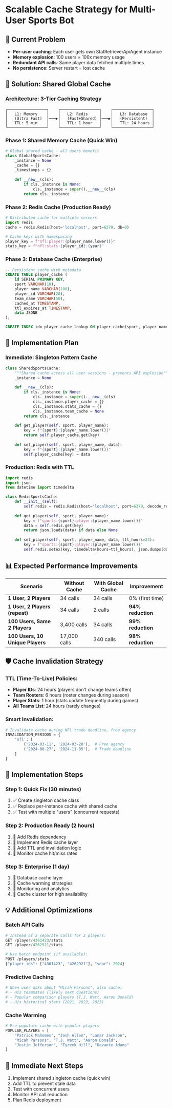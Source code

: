 # Scalable Cache Strategy for Multi-User Sports Bot

## 🚨 Current Problem
- **Per-user caching**: Each user gets own StatRetrieverApiAgent instance
- **Memory explosion**: 100 users = 100x memory usage
- **Redundant API calls**: Same player data fetched multiple times
- **No persistence**: Server restart = lost cache

## 🎯 Solution: Shared Global Cache

### Architecture: 3-Tier Caching Strategy

```
┌─────────────────┐    ┌─────────────────┐    ┌─────────────────┐
│   L1: Memory    │    │   L2: Redis     │    │   L3: Database  │
│   (Ultra Fast)  │───▶│   (Fast+Shared) │───▶│   (Persistent)  │
│   TTL: 5 min    │    │   TTL: 1 hour   │    │   TTL: 24 hours │
└─────────────────┘    └─────────────────┘    └─────────────────┘
```

### Phase 1: Shared Memory Cache (Quick Win)
```python
# Global shared cache - all users benefit
class GlobalSportsCache:
    _instance = None
    _cache = {}
    _timestamps = {}
    
    def __new__(cls):
        if cls._instance is None:
            cls._instance = super().__new__(cls)
        return cls._instance
```

### Phase 2: Redis Cache (Production Ready)
```python
# Distributed cache for multiple servers
import redis
cache = redis.Redis(host='localhost', port=6379, db=0)

# Cache keys with namespacing
player_key = f"nfl:player:{player_name.lower()}"
stats_key = f"nfl:stats:{player_id}:{year}"
```

### Phase 3: Database Cache (Enterprise)
```sql
-- Persistent cache with metadata
CREATE TABLE player_cache (
    id SERIAL PRIMARY KEY,
    sport VARCHAR(10),
    player_name VARCHAR(100),
    player_id VARCHAR(20),
    team_name VARCHAR(50),
    cached_at TIMESTAMP,
    ttl_expires_at TIMESTAMP,
    data JSONB
);

CREATE INDEX idx_player_cache_lookup ON player_cache(sport, player_name);
```

## 🚀 Implementation Plan

### Immediate: Singleton Pattern Cache
```python
class SharedSportsCache:
    """Shared cache across all user sessions - prevents API explosion"""
    _instance = None
    
    def __new__(cls):
        if cls._instance is None:
            cls._instance = super().__new__(cls)
            cls._instance.player_cache = {}
            cls._instance.stats_cache = {}
            cls._instance.team_cache = None
        return cls._instance
    
    def get_player(self, sport, player_name):
        key = f"{sport}:{player_name.lower()}"
        return self.player_cache.get(key)
    
    def set_player(self, sport, player_name, data):
        key = f"{sport}:{player_name.lower()}"
        self.player_cache[key] = data
```

### Production: Redis with TTL
```python
import redis
import json
from datetime import timedelta

class RedisSportsCache:
    def __init__(self):
        self.redis = redis.Redis(host='localhost', port=6379, decode_responses=True)
    
    def get_player(self, sport, player_name):
        key = f"sports:{sport}:player:{player_name.lower()}"
        data = self.redis.get(key)
        return json.loads(data) if data else None
    
    def set_player(self, sport, player_name, data, ttl_hours=24):
        key = f"sports:{sport}:player:{player_name.lower()}"
        self.redis.setex(key, timedelta(hours=ttl_hours), json.dumps(data))
```

## 📊 Expected Performance Improvements

| Scenario | Without Cache | With Global Cache | Improvement |
|----------|---------------|-------------------|-------------|
| **1 User, 2 Players** | 34 calls | 34 calls | 0% (first time) |
| **1 User, 2 Players (repeat)** | 34 calls | 2 calls | **94% reduction** |
| **100 Users, Same 2 Players** | 3,400 calls | 34 calls | **99% reduction** |
| **100 Users, 10 Unique Players** | 17,000 calls | 340 calls | **98% reduction** |

## 🛡️ Cache Invalidation Strategy

### TTL (Time-To-Live) Policies:
- **Player IDs**: 24 hours (players don't change teams often)
- **Team Rosters**: 6 hours (roster changes during season)
- **Player Stats**: 1 hour (stats update frequently during games)
- **All Teams List**: 24 hours (rarely changes)

### Smart Invalidation:
```python
# Invalidate cache during NFL trade deadline, free agency
INVALIDATION_PERIODS = {
    'nfl': [
        ('2024-03-11', '2024-03-20'),  # Free agency
        ('2024-08-27', '2024-11-05'),  # Trade deadline
    ]
}
```

## 🔧 Implementation Steps

### Step 1: Quick Fix (30 minutes)
1. ✅ Create singleton cache class
2. ✅ Replace per-instance cache with shared cache
3. ✅ Test with multiple "users" (concurrent requests)

### Step 2: Production Ready (2 hours)
1. 🔄 Add Redis dependency
2. 🔄 Implement Redis cache layer
3. 🔄 Add TTL and invalidation logic
4. 🔄 Monitor cache hit/miss rates

### Step 3: Enterprise (1 day)
1. 🔄 Database cache layer
2. 🔄 Cache warming strategies
3. 🔄 Monitoring and analytics
4. 🔄 Cache cluster for high availability

## 💡 Additional Optimizations

### Batch API Calls
```python
# Instead of 2 separate calls for 2 players:
GET /player/4361423/stats
GET /player/4262921/stats

# Use batch endpoint (if available):
POST /players/stats
{"player_ids": ["4361423", "4262921"], "year": 2024}
```

### Predictive Caching
```python
# When user asks about "Micah Parsons", also cache:
# - His teammates (likely next questions)
# - Popular comparison players (T.J. Watt, Aaron Donald)
# - His historical stats (2021, 2022, 2023)
```

### Cache Warming
```python
# Pre-populate cache with popular players
POPULAR_PLAYERS = [
    "Patrick Mahomes", "Josh Allen", "Lamar Jackson",
    "Micah Parsons", "T.J. Watt", "Aaron Donald",
    "Justin Jefferson", "Tyreek Hill", "Davante Adams"
]
```

## 🎯 Immediate Next Steps
1. Implement shared singleton cache (quick win)
2. Add TTL to prevent stale data
3. Test with concurrent users
4. Monitor API call reduction
5. Plan Redis deployment 